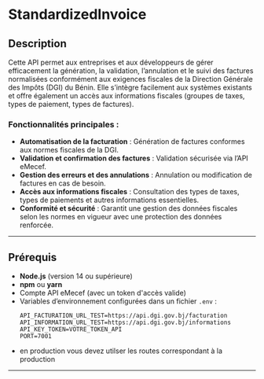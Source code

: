 # **StandardizedInvoice**

## **Description**
Cette API permet aux entreprises et aux développeurs de gérer efficacement la génération, la validation, l’annulation et le suivi des factures normalisées conformément aux exigences fiscales de la Direction Générale des Impôts (DGI) du Bénin. Elle s’intègre facilement aux systèmes existants et offre également un accès aux informations fiscales (groupes de taxes, types de paiement, types de factures).

### **Fonctionnalités principales :**
- **Automatisation de la facturation** : Génération de factures conformes aux normes fiscales de la DGI.
- **Validation et confirmation des factures** : Validation sécurisée via l’API eMecef.
- **Gestion des erreurs et des annulations** : Annulation ou modification de factures en cas de besoin.
- **Accès aux informations fiscales** : Consultation des types de taxes, types de paiements et autres informations essentielles.
- **Conformité et sécurité** : Garantit une gestion des données fiscales selon les normes en vigueur avec une protection des données renforcée.

---

## **Prérequis**
- **Node.js** (version 14 ou supérieure)
- **npm** ou **yarn**
- Compte API eMecef (avec un token d'accès valide)
- Variables d’environnement configurées dans un fichier `.env` :
  ```plaintext
  API_FACTURATION_URL_TEST=https://api.dgi.gov.bj/facturation
  API_INFORMATION_URL_TEST=https://api.dgi.gov.bj/informations
  API_KEY_TOKEN=VOTRE_TOKEN_API
  PORT=7001
  ```
- en production vous devez utilser les routes correspondant à la production
---
